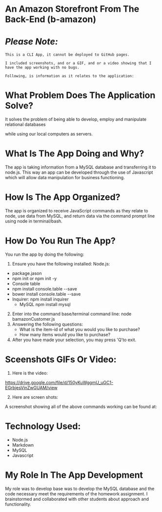 # **An Amazon Storefront From The Back-End (b-amazon)**

# *Please Note:*
    This is a CLI App, it cannot be deployed to GitHub pages.
    
    I included screenshots, and or a GIF, and or a video showing that I have the app working with no bugs.
    
    Following, is information as it relates to the application:

# **__What Problem Does The Application Solve?__**  
It solves the problem of being able to develop, employ and manipulate relational databases

while using our local computers as servers. 
# **__What Is The App Doing and Why?__** 
The app is taking information from a MySQL database and transferring it to node.js. 
This way an app can be developed through the use of Javascript which will allow data manipulation for business functioning.

# **__How Is The App Organized?__** 
 The app is organized to receive JavaScript commands as they relate to node, use data from MySQL, and return data via the command prompt line using node in terminal/bash. 
 
# **__How Do You Run The App?__** 
You run the app by doing the following:
1. Ensure you have the following installed:
Node.js:
* package.jason
* npm init or npm init -y
* Console table
* npm install console.table --save
* bower install console.table --save
* Inquirer:
npm install inquirer
    * MySQL
npm install mysql

2. Enter into the command base/terminal command line:
 node bamazonCustomer.js
3. Answering the following questions:
    * What is the item-id of what you would you like to purchase?
    * How many items would you like to purchase?
4. After you have made your selection, you may press 'Q'to exit.



        
# **__Sceenshots GIFs Or Video:__** 
1. Here is the video:

https://drive.google.com/file/d/150yKuWggmU_uGC1-EGrbjesVinZwGUAM/view

2. Here are screen shots:


A screenshot showing all of the above commands working can be found at: 

# **__Technology Used:__**
* Node.js
* Markdown
* MySQL
* Javascript

# **__My Role In The App Development__**
 My role was to develop base  was to develop the MySQL database and the code necessary meet the requirements of the homework assignment. I brainstormed and collaborated with other students about approach and functionality.
